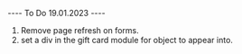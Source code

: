 ---- To Do 19.01.2023 ----
1. Remove page refresh on forms.
2. set a div in the gift card module for object to appear into.
